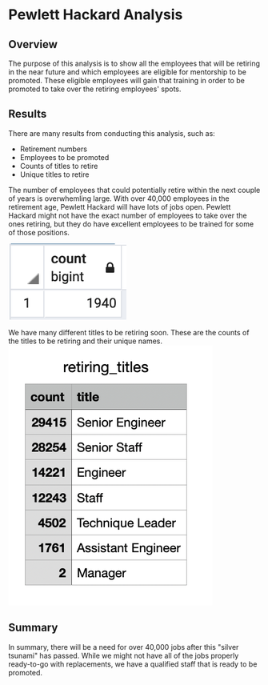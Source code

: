 # Pewlett Hackard Analysis
## Overview
The purpose of this analysis is to show all the employees that will be retiring in the near future and which employees are eligible for mentorship to be promoted. These eligible employees will gain that training in order to be promoted to take over the retiring employees' spots.
## Results
There are many results from conducting this analysis, such as:
- Retirement numbers
- Employees to be promoted
- Counts of titles to retire
- Unique titles to retire

The number of employees that could potentially retire within the next couple of years is overwhemling large. With over 40,000 employees in the retirement age, Pewlett Hackard will have lots of jobs open. Pewlett Hackard might not have the exact number of employees to take over the ones retiring, but they do have excellent employees to be trained for some of those positions. 

![employee_count](/Resources/employee_count.png)

We have many different titles to be retiring soon. These are the counts of the titles to be retiring and their unique names.
![retiring_titles](/Resources/retiring_titles.png)


## Summary
In summary, there will be a need for over 40,000 jobs after this "silver tsunami" has passed. While we might not have all of the jobs properly ready-to-go with replacements, we have a qualified staff that is ready to be promoted. 
